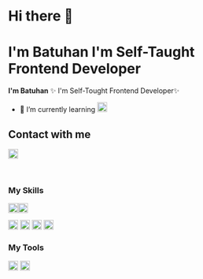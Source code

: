 # Hi there 👋

# **I'm Batuhan** I'm Self-Taught Frontend Developer

**I'm Batuhan** ✨ I'm Self-Tought Frontend Developer✨

- 🌱 I’m currently learning <img width="20px" height="20px"  src="https://cdn.iconscout.com/icon/free/png-64/react-3-1175109.png">

## Contact with me

<a href="https://www.linkedin.com/in/batuhan-bayba%C5%9F-213007131/"><img  width="20px" height="20px" src="https://cdn.iconscout.com/icon/free/png-64/linkedin-189-721962.png"></a>

<br/>

### My Skills

<img  width="20px" height="20px" src="https://cdn.iconscout.com/icon/free/png-64/html-3628838-3030115.png"><img  width="20px" height="20px" src="https://cdn.iconscout.com/icon/free/png-64/css-131-722685.png">

<img  width="20px" height="20px" src="https://cdn.iconscout.com/icon/free/png-64/javascript-1-225993.png">
<img  width="20px" height="20px" src="https://cdn.iconscout.com/icon/free/png-64/react-3-1175109.png">
<img  width="20px" height="20px" src="https://cdn.iconscout.com/icon/free/png-64/redux-3521674-2945118.png">
<img  width="20px" height="20px" src="https://cdn.iconscout.com/icon/free/png-64/bootstrap-7-1175254.png">

### My Tools

<img  width="20px" height="20px" src="https://cdn.iconscout.com/icon/free/png-64/visual-studio-code-3251603-2724650.png">
<img  width="20px" height="20px" src="https://cdn.iconscout.com/icon/free/png-64/discord-1863643-1581238.png">
